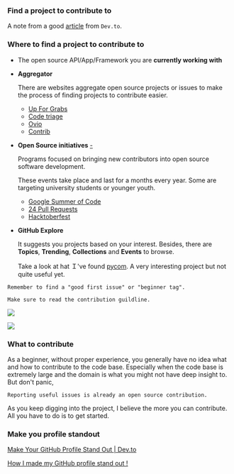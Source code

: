 

### Find a project to contribute to 

A note from a good [article](https://dev.to/isabelcmdcosta/how-to-find-open-source-projects-to-contribute-2o1e) from `Dev.to`.

### Where to find a project to contribute to 

* The open source API/App/Framework you are **currently working with**

* **Aggregator**
  
  There are websites aggregate open source projects or issues to make the process of finding projects to contribute easier. 
  
  * [Up For Grabs](https://up-for-grabs.net/)
  * [Code triage](https://www.codetriage.com/)
  * [Ovio](https://ovio.org/projects)
  * [Contrib](https://gauger.io/contrib/#/language/cpp)
  
* **Open Source initiatives** [-](https://isabelcosta.github.io/posts/open-source-initiatives/)

  Programs focused on bringing new contributors into open source software development. 

  These events take place and last for a months every year. Some are targeting university students or younger youth.

  * [Google Summer of Code](https://summerofcode.withgoogle.com/)
  * [24 Pull Requests](https://24pullrequests.com/)
  * [Hacktoberfest](https://hacktoberfest.digitalocean.com/)

* **GitHub Explore**

  It suggests you projects based on your interest. Besides, there are **Topics**, **Trending**, **Collections** and **Events** to browse. 

  Take a look at hat Ｉ've found [pycom](https://github.com/Omyyyy/pycom). A very interesting project but not quite useful yet. 

```
Remember to find a "good first issue" or "beginner tag".
```
```
Make sure to read the contribution guildline.
```
![](https://i.imgur.com/TAWoj6T.png)

![](https://i.imgur.com/i0vdhbr.png)



### What to contribute

As a beginner, without proper experience, you generally have no idea what and how to contribute to the code base. Especially when the code base is extremely large and the domain is what you might not have deep insight to. But don't panic, 

    Reporting useful issues is already an open source contribution.

As you keep digging into the project, I believe the more you can contribute. All you have to do is  to get started.



### Make you profile standout

[Make Your GitHub Profile Stand Out | Dev.to](https://dev.to/saritchaethudis/make-your-github-profile-stand-out-19b2)

[How I made my GitHub profile stand out !](https://medium.com/@developinggamer/how-i-made-my-github-profile-stand-out-d2d2bf6e98c7)

